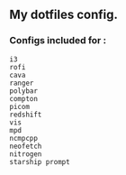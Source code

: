 ## My dotfiles config.

### Configs included for :
    i3
    rofi
    cava
    ranger
    polybar
    compton
    picom
    redshift
    vis
    mpd
    ncmpcpp
    neofetch
    nitrogen
    starship prompt
